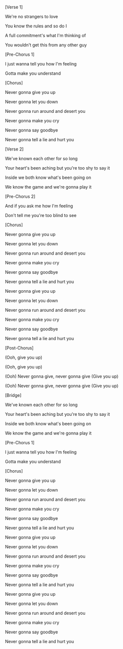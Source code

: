 [Verse 1]

We're no strangers to love

You know the rules and so do I

A full commitment's what I'm thinking of

You wouldn't get this from any other guy


[Pre-Chorus 1]

I just wanna tell you how I'm feeling

Gotta make you understand


[Chorus]

Never gonna give you up

Never gonna let you down

Never gonna run around and desert you

Never gonna make you cry

Never gonna say goodbye

Never gonna tell a lie and hurt you


[Verse 2]

We've known each other for so long

Your heart's been aching but you're too shy to say it

Inside we both know what's been going on

We know the game and we're gonna play it


[Pre-Chorus 2]

And if you ask me how I'm feeling

Don't tell me you're too blind to see


[Chorus]

Never gonna give you up

Never gonna let you down

Never gonna run around and desert you

Never gonna make you cry

Never gonna say goodbye

Never gonna tell a lie and hurt you

Never gonna give you up

Never gonna let you down

Never gonna run around and desert you

Never gonna make you cry

Never gonna say goodbye

Never gonna tell a lie and hurt you


[Post-Chorus]

(Ooh, give you up)

(Ooh, give you up)

(Ooh) Never gonna give, never gonna give (Give you up)

(Ooh) Never gonna give, never gonna give (Give you up)


[Bridge]

We've known each other for so long

Your heart's been aching but you're too shy to say it

Inside we both know what's been going on

We know the game and we're gonna play it


[Pre-Chorus 1]

I just wanna tell you how I'm feeling

Gotta make you understand


[Chorus]

Never gonna give you up

Never gonna let you down

Never gonna run around and desert you

Never gonna make you cry

Never gonna say goodbye

Never gonna tell a lie and hurt you

Never gonna give you up

Never gonna let you down

Never gonna run around and desert you

Never gonna make you cry

Never gonna say goodbye

Never gonna tell a lie and hurt you

Never gonna give you up

Never gonna let you down

Never gonna run around and desert you

Never gonna make you cry

Never gonna say goodbye

Never gonna tell a lie and hurt you